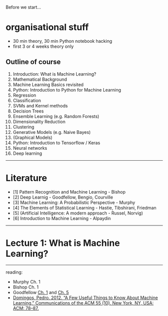 Before we start... 
# organisational stuff

- 30 min theory, 30 min Python notebook hacking
- first 3 or 4 weeks theory only

## Outline of course

1. Introduction: What is Machine Learning? 
2. Mathematical Background 
3. Machine Learning Basics revisited
4. Python: Introduction to Python for Machine Learning
5. Regression
6. Classification 
8. SVMs and Kernel methods
9. Decision Trees
10. Ensemble Learning (e.g. Random Forests)
11. Dimensionality Reduction
12. Clustering 
13. Generative Models (e.g. Naive Bayes)
14. (Graphical Models)
15. Python: Introduction to Tensorflow / Keras
17. Neural networks
17. Deep learning

------------
# Literature

- [1] Pattern Recognition and Machine Learning - Bishop
- [2] Deep Learnig - Goodfellow, Bengio, Courville
- [3] Machine Learning: A Probabilistic Perspective - Murphy
- [4] The Elements of Statistical Learning - Hastie, Tibshirani, Friedman
- [5] (Artificial Intelligence: A modern approach - Russel, Norvig)
- [6] Introduction to Machine Learning - Alpaydin

---------------------

# Lecture 1: What is Machine Learning?

----

reading:

- Murphy Ch. 1
- Bishop Ch. 1
- Goodfellow [Ch. 1](http://www.deeplearningbook.org/contents/intro.html) and [Ch. 5](http://www.deeplearningbook.org/contents/ml.html)
- [Domingos, Pedro. 2012. “A Few Useful Things to Know About Machine Learning.” Communications of the ACM 55 (10). New York, NY, USA: ACM: 78–87.](https://homes.cs.washington.edu/~pedrod/papers/cacm12.pdf)


